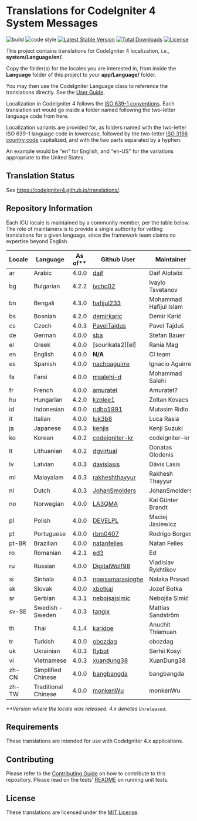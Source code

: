 # Translations for CodeIgniter 4 System Messages

![build](https://github.com/codeigniter4/translations/workflows/build/badge.svg?branch=develop)
![code style](https://github.com/codeigniter4/translations/workflows/code%20style/badge.svg?branch=develop)
[![Latest Stable Version](https://poser.pugx.org/codeigniter4/translations/v)](//packagist.org/packages/codeigniter4/translations)
[![Total Downloads](https://poser.pugx.org/codeigniter4/translations/downloads)](//packagist.org/packages/codeigniter4/translations)
[![License](https://poser.pugx.org/codeigniter4/translations/license)](//packagist.org/packages/codeigniter4/translations)

This project contains translations for CodeIgniter 4 localization, *i.e.,* **system/Language/en/**.

Copy the folder(s) for the locales you are interested in, from inside the **Language** folder of
this project to your **app/Language/** folder.

You may then use the CodeIgniter Language class to reference the translations
directly. See the [User Guide](https://codeigniter4.github.io/CodeIgniter4/outgoing/localization.html).

Localization in CodeIgniter 4 follows the
[ISO 639-1 conventions](https://en.wikipedia.org/wiki/List_of_ISO_639-1_codes). Each translation set
would go inside a folder named following the two-letter language code from here.

Localization variants are provided for, as folders named with the two-letter ISO 639-1 language code in
lowercase, followed by the two-letter [ISO 3166 country code](https://en.wikipedia.org/wiki/ISO_3166-1)
capitalized, and with the two parts separated by a hyphen.

An example would be "en" for English, and "en-US" for the variations appropriate to the United States.

## Translation Status

See <https://codeigniter4.github.io/translations/>.

## Repository Information

Each ICU locale is maintained by a community member, per the table below. The role of maintainers is to
provide a single authority for vetting translations for a given language, since the framework team
claims no expertise beyond English.

| Locale | Language            | As of** | Github User           | Maintainer
|--------|---------------------|---------|-----------------------| --------------------
| ar     | Arabic              | 4.0.0   | [daif][ar]            | Daif Alotaibi
| bg     | Bulgarian           | 4.2.2   | [ivcho02][bg]         | Ivaylo Tsvetanov
| bn     | Bengali             | 4.3.0   | [hafijul233][bn]      | Mohammad Hafijul Islam
| bs     | Bosnian             | 4.2.0   | [demirkaric][bs]      | Demir Karić
| cs     | Czech               | 4.0.3   | [PavelTajdus][cs]     | Pavel Tajduš
| de     | German              | 4.0.0   | [sba][de]             | Stefan Bauer
| el     | Greek               | 4.0.0   | [sourikata2][el]      | Rania Mag
| en     | English             | 4.0.0   | **N/A**               | CI team
| es     | Spanish             | 4.0.0   | [nachoaguirre][es]    | Ignacio Aguirre
| fa     | Farsi               | 4.0.0   | [msalehi-d][fa]       | Mohammad Salehi
| fr     | French              | 4.0.0   | [amuratet][fr]        | Amuratet?
| hu     | Hungarian           | 4.2.0   | [kzolee1][hu]         | Zoltan Kovacs
| id     | Indonesian          | 4.0.0   | [ridho1991][id]       | Mutasim Ridlo
| it     | Italian             | 4.0.0   | [luk3b8][it]          | Luca Rasia
| ja     | Japanese            | 4.0.3   | [kenjis][ja]          | Kenji Suzuki
| ko     | Korean              | 4.0.2   | [codeigniter-kr][kr]  | codeigniter-kr
| lt     | Lithuanian          | 4.0.2   | [dgvirtual][lt]       | Donatas Glodenis
| lv     | Latvian             | 4.0.3   | [davislasis][lv]      | Dāvis Lasis
| ml     | Malayalam           | 4.0.3   | [rakheshthayyur][ml]  | Rakhesh Thayyur
| nl     | Dutch               | 4.0.3   | [JohanSmolders][nl]   | JohanSmolders
| no     | Norwegian           | 4.0.0   | [LA3QMA][no]          | Kai Günter Brandt
| pl     | Polish              | 4.0.0   | [DEVELPL][pl]         | Maciej Jasiewicz
| pt     | Portuguese          | 4.0.0   | [rbm0407][pt]         | Rodrigo Borges
| pt-BR  | Brazilian           | 4.0.0   | [natanfelles][pt-BR]  | Natan Felles
| ro     | Romanian            | 4.2.1   | [ed3][ro]             | Ed
| ru     | Russian             | 4.0.0   | [DigitalWolf98][ru]   | Vladislav Rykhtikov
| si     | Sinhala             | 4.0.3   | [npwsamarasinghe][si] | Nalaka Prasad
| sk     | Slovak              | 4.0.0   | [xbotkaj][sk]         | Jozef Botka
| sr     | Serbian             | 4.3.1   | [nebojsajsimic][sr]   | Nebojša Simić
| sv-SE  | Swedish - Sweden    | 4.0.3   | [tangix][sv-SE]       | Mattias Sandström
| th     | Thai                | 4.1.4   | [karidoe][th]         | Anuchit Thiamuan
| tr     | Turkish             | 4.0.0   | [obozdag][tr]         | obozdag
| uk     | Ukrainian           | 4.0.3   | [flybot][uk]          | Serhii Kosyi
| vi     | Vietnamese          | 4.0.3   | [xuandung38][vi]      | XuanDung38
| zh-CN  | Simplified Chinese  | 4.0.0   | [bangbangda][zh-CN]   | bangbangda
| zh-TW  | Traditional Chinese | 4.0.0   | [monkenWu][zh-TW]     | monkenWu

_**Version where the locale was released. 4.x denotes `Unreleased`._

[ar]: https://github.com/daif
[bg]: https://github.com/ivcho02
[bn]: https://github.com/hafijul233
[bs]: https://github.com/demirkaric
[cs]: https://github.com/PavelTajdus
[de]: https://github.com/sba
[es]: https://github.com/nachoaguirre
[fa]: https://github.com/msalehi-d
[fr]: https://github.com/amuratet
[hu]: https://github.com/kzolee1
[id]: https://github.com/ridho1991
[it]: https://github.com/luk3b8
[ja]: https://github.com/kenjis
[kr]: https://github.com/codeigniter-kr
[lt]: https://github.com/dgvirtual
[lv]: https://github.com/davislasis
[ml]: https://github.com/rakheshthayyur
[nl]: https://github.com/JohanSmolders
[no]: https://github.com/LA3QMA
[pl]: https://github.com/DEVELPL
[pt]: https://github.com/rbm0407
[pt-BR]: https://github.com/natanfelles
[ro]: https://github.com/ed3
[ru]: https://github.com/DigitalWolf98
[si]: https://github.com/npwsamarasinghe
[sk]: https://github.com/xbotkaj
[sr]: https://github.com/nebojsajsimic
[sv-SE]: https://github.com/tangix
[th]: https://github.com/karidoe
[tr]: https://github.com/obozdag
[uk]: https://github.com/flybot
[vi]: https://github.com/xuandung38
[zh-CN]: https://github.com/bangbangda
[zh-TW]: https://github.com/monkenWu

## Requirements

These translations are intended for use with CodeIgniter 4.x applications.

## Contributing

Please refer to the [Contributing Guide](CONTRIBUTING.md) on how to contribute to this repository. Please
read on the tests' [README](tests/README.md) on running unit tests.

## License

These translations are licensed under the [MIT License](LICENSE).
